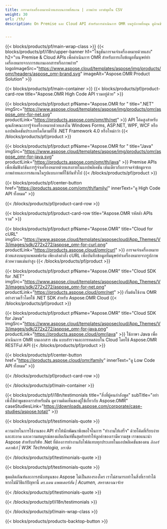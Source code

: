 ```yaml
---
title: การจดจำเครื่องหมายด้วยแสงบนภาพที่สแกน | ภาพถ่าย เอาต์พุตใน CSV 
weight: 30
url: /th/
description: On Premise และ Cloud API สำหรับการดำเนินการ OMR บนรูปภาพที่หมุน ดูด้านข้าง และสแกน ประมวลผลแบบสอบถาม แบบสำรวจ MCQ ด้วยความแม่นยำสูงและรับผลลัพธ์ในรูปแบบ CSV


---
```


{{< blocks/products/pf/main-wrap-class >}}
{{< blocks/products/pf/i18n/upper-banner h1="โซลูชันการจดจำเครื่องหมายด้วยแสง" h2="บน Premise & Cloud APIs เพื่อดำเนินการ OMR สำหรับการเก็บข้อมูลที่มนุษย์ทำเครื่องหมายจากการสแกนเอกสารหรือภาพถ่าย" logoImageSrc="https://www.aspose.cloud/templates/aspose/img/products/omr/headers/aspose_omr-brand.svg" imageAlt="Aspose.OMR Product Solution" >}}

{{< blocks/products/pf/main-container >}}
{{< blocks/products/pf/product-card-row title="Aspose.OMR High Code API รวมอยู่ด้วย" >}}

{{< blocks/products/pf/product pfName="Aspose.OMR for " title=".NET" imgSrc="https://www.aspose.cloud/templates/aspose/img/products/omr/aspose_omr-for-net.svg" productLink="https://products.aspose.com/omr/th/net" >}}
API โค้ดสูงสำหรับคุณลักษณะการรู้จำเครื่องหมายด้วยแสงใน Windows Forms, ASP.NET, WPF, WCF หรือแอปพลิเคชันประเภทใดก็ตามที่ใช้ .NET Framework 4.0 หรือใหม่กว่า
{{< /blocks/products/pf/product >}}

{{< blocks/products/pf/product pfName="Aspose.OMR for " title="Java" imgSrc="https://www.aspose.cloud/templates/aspose/img/products/omr/aspose_omr-for-java.svg" productLink="https://products.aspose.com/omr/th/java" >}}
Premise APIs เพื่อเพิ่มฟังก์ชันการรู้จำเครื่องหมายด้วยแสงภายในแอปพลิเคชัน เช่นเดียวกับการจดจำข้อมูลจากภาพถ่ายและการสแกนในรูปแบบภาพที่ใช้กันทั่วไป
{{< /blocks/products/pf/product >}}

{{< blocks/products/pf/center-button href="https://products.aspose.com/omr/th/family/" innerText="ดู High Code API ทั้งหมด" >}}

{{< /blocks/products/pf/product-card-row >}}

{{< blocks/products/pf/product-card-row title="Aspose.OMR รหัสต่ำ APIs รวม" >}}

{{< blocks/products/pf/product pfName="Aspose.OMR" title="Cloud for cURL" imgSrc="https://www.aspose.cloud/templates/asposecloud/App_Themes/V3/images/sdk/272x272/aspose_omr-for-curl.png" productLink="https://products.aspose.cloud/omr/curl" >}}
การจดจำเครื่องหมายด้วยแสงบนทุกแพลตฟอร์ม เพียงส่งคำสั่ง cURL เพื่อบันทึกข้อมูลที่มนุษย์ทำเครื่องหมายจากรูปภาพด้วยความแม่นยำสูง
{{< /blocks/products/pf/product >}}

{{< blocks/products/pf/product pfName="Aspose.OMR" title="Cloud SDK for .NET" imgSrc="https://www.aspose.cloud/templates/asposecloud/App_Themes/V3/images/sdk/272x272/aspose_omr-for-net.png" productLink="https://products.aspose.cloud/omr/net" >}}
เริ่มต้นใช้งาน OMR อย่างรวดเร็วโดยใช้ .NET SDK สำหรับ Aspose.OMR Cloud
{{< /blocks/products/pf/product >}}

{{< blocks/products/pf/product pfName="Aspose.OMR" title="Cloud SDK for Java" imgSrc="https://www.aspose.cloud/templates/asposecloud/App_Themes/V3/images/sdk/272x272/aspose_omr-for-java.png" productLink="https://products.aspose.cloud/omr/java" >}}
ใช้ภาษา Java เพื่อดำเนินการ OMR บนเอกสาร เช่น แบบสำรวจและการทดสอบใน Cloud โดยใช้ Aspose.OMR RESTFul API
{{< /blocks/products/pf/product >}}

{{< blocks/products/pf/center-button href="https://products.aspose.cloud/omr/family" innerText="ดู Low Code API ทั้งหมด" >}}

{{< /blocks/products/pf/product-card-row >}}

{{< /blocks/products/pf/main-container >}}

{{< blocks/products/pf/i18n/testimonials title="สิ่งที่ผู้คนกำลังพูด" subTitle="อย่าเพิ่งใช้คำพูดของเราสำหรับมัน ดูความคิดเห็นของผู้ใช้เกี่ยวกับ Aspose.OMR" caseStudiesLink="https://downloads.aspose.com/corporate/case-studies/aspose.total/" >}}

{{< blocks/products/pf/testimonials-quote >}}
<p class="first">
 ความง่ายในการใช้งานของ API ทำให้นักพัฒนาพึงพอใจในการ "ทำงานให้เสร็จ" ด้วยโค้ดที่เรียบง่ายและสะอาด และความสมบูรณ์ของผลิตภัณฑ์ขั้นสุดท้ายทำให้ลูกค้าของเรามีความสุข เราขอแนะนำ Aspose สำหรับบริษัท .Net ที่ต้องการทำงานกับไฟล์แทบทุกประเภทในแอปพลิเคชันของตน
 <em>
  อิกอร์ คลาฟเก้ | W3K Technologia, บราซิล
 </em>
</p>

{{< /blocks/products/pf/testimonials-quote >}}

{{< blocks/products/pf/testimonials-quote >}}
<p class="second">
 ชุดผลิตภัณฑ์และการสนับสนุนของ Aspose ไม่เป็นสองรองใคร เราไม่สามารถทำในสิ่งที่เราทำได้หากไม่มีวิธีแก้ปัญหานี้
 <em>
  ดร.แดน แพตเตอร์สัน | Acumen, สหราชอาณาจักร
 </em>
</p>

{{< /blocks/products/pf/testimonials-quote >}}

{{< /blocks/products/pf/i18n/testimonials >}}

{{< /blocks/products/pf/main-wrap-class >}}

{{< blocks/products/products-backtop-button >}}